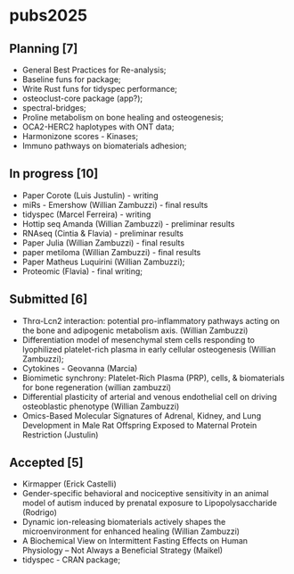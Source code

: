 # pubs2025

## Planning [7]
- General Best Practices for Re-analysis;
- Baseline funs for package;
- Write Rust funs for tidyspec performance;
- osteoclust-core package (app?);
- spectral-bridges;
- Proline metabolism on bone healing and osteogenesis;
- OCA2-HERC2 haplotypes with ONT data;
- Harmonizone scores - Kinases;
- Immuno pathways on biomaterials adhesion;


## In progress [10]
- Paper Corote (Luis Justulin) - writing
- miRs - Emershow (Willian Zambuzzi) - final results
- tidyspec (Marcel Ferreira) - writing
- Hottip seq Amanda (Willian Zambuzzi) - preliminar results
- RNAseq (Cintia & Flavia) - preliminar results
- Paper Julia (Willian Zambuzzi) - final results
- paper metiloma (Willian Zambuzzi) - final results
- Paper Matheus Luquirini (Willian Zambuzzi);
- Proteomic (Flavia) - final writing;

## Submitted [6]
- Thrα-Lcn2 interaction: potential pro-inflammatory pathways acting on the bone and adipogenic metabolism axis. (Willian Zambuzzi)
- Differentiation model of mesenchymal stem cells responding to lyophilized platelet-rich plasma in early cellular osteogenesis (Willian Zambuzzi);
- Cytokines - Geovanna (Marcia)
- Biomimetic synchrony: Platelet-Rich Plasma (PRP), cells, & biomaterials for bone regeneration (willian zambuzzi)
- Differential plasticity of arterial and venous endothelial cell on driving osteoblastic phenotype (Willian Zambuzzi)
- Omics-Based Molecular Signatures of Adrenal, Kidney, and Lung Development in Male Rat Offspring Exposed to Maternal Protein Restriction (Justulin)

## Accepted [5]
- Kirmapper (Erick Castelli)
- Gender-specific behavioral and nociceptive sensitivity in an animal model of autism induced by prenatal exposure to Lipopolysaccharide (Rodrigo)
- Dynamic ion-releasing biomaterials actively shapes the microenvironment for enhanced healing (Willian Zambuzzi)
- A Biochemical View on Intermittent Fasting Effects on Human Physiology – Not Always a Beneficial Strategy (Maikel)
- tidyspec - CRAN package;

